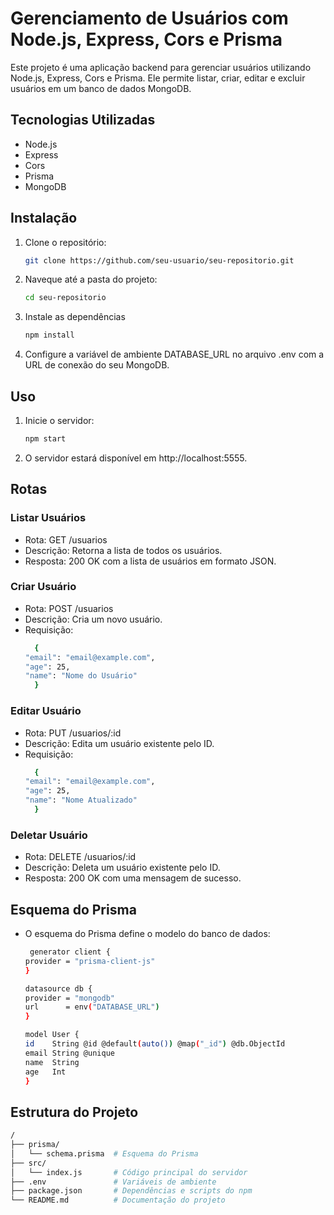 

# Gerenciamento de Usuários com Node.js, Express, Cors e Prisma
Este projeto é uma aplicação backend para gerenciar usuários utilizando Node.js, Express, Cors e Prisma. Ele permite listar, criar, editar e excluir usuários em um banco de dados MongoDB.

## Tecnologias Utilizadas
* Node.js
* Express
* Cors
* Prisma
* MongoDB

## Instalação
1. Clone o repositório:
   ```sh
   git clone https://github.com/seu-usuario/seu-repositorio.git

2. Naveque até a pasta do projeto: 
    ```sh
    cd seu-repositorio

3. Instale as dependências 
    ```sh
    npm install

4. Configure a variável de ambiente DATABASE_URL no arquivo .env com a URL de conexão do seu MongoDB. 


## Uso

1. Inicie o servidor:
   ```sh
   npm start

2. O servidor estará disponível em  http://localhost:5555.

## Rotas
### Listar Usuários
* Rota: GET /usuarios
* Descrição: Retorna a lista de todos os usuários.
* Resposta: 200 OK com a lista de usuários em formato JSON.

### Criar Usuário
* Rota: POST /usuarios
* Descrição: Cria um novo usuário.
* Requisição:
  ```sh
    {
  "email": "email@example.com",
  "age": 25,
  "name": "Nome do Usuário"
    }

### Editar Usuário
* Rota: PUT /usuarios/:id
* Descrição: Edita um usuário existente pelo ID.
* Requisição:
  ```sh
    {
  "email": "email@example.com",
  "age": 25,
  "name": "Nome Atualizado"
    }

### Deletar Usuário
* Rota: DELETE /usuarios/:id
* Descrição: Deleta um usuário existente pelo ID.
* Resposta: 200 OK com uma mensagem de sucesso.

  
## Esquema do Prisma
* O esquema do Prisma define o modelo do banco de dados:
  ```sh
   generator client {
  provider = "prisma-client-js"
  }
  
  datasource db {
  provider = "mongodb"
  url      = env("DATABASE_URL")
  }
  
  model User {
  id    String @id @default(auto()) @map("_id") @db.ObjectId
  email String @unique
  name  String
  age   Int
  }

## Estrutura do Projeto
 ```sh
/
├── prisma/
│   └── schema.prisma  # Esquema do Prisma
├── src/
│   └── index.js       # Código principal do servidor
├── .env               # Variáveis de ambiente
├── package.json       # Dependências e scripts do npm
└── README.md          # Documentação do projeto
